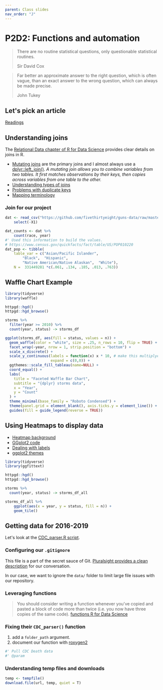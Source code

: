 ```yaml
---
parent: Class slides
nav_order: "J"
---
```


# P2D2: Functions and automation

> There are no routine statistical questions, only questionable statistical routines.   
> 
> Sir David Cox   

> Far better an approximate answer to the right question, which is often vague, than an exact answer to the wrong question, which can always be made precise.   
>   
> John Tukey   

## Let's pick an article

[Readings](../readings.md)
## Understanding joins

The [Relational Data chapter of R for Data Science](https://r4ds.had.co.nz/relational-data.html#relational-data) provides clear details on joins in R.

- [Mutating joins](https://r4ds.had.co.nz/relational-data.html#mutating-joins) are the primary joins and I almost always use a [dplyr::left_join()](https://dplyr.tidyverse.org/reference/join.html). _A mutating join allows you to combine variables from two tables. It first matches observations by their keys, then copies across variables from one table to the other._
- [Understanding types of joins](https://r4ds.had.co.nz/relational-data.html#understanding-joins)
- [Problems with duplicate keys](https://r4ds.had.co.nz/relational-data.html#join-matches)
- [Mapping terminology](https://r4ds.had.co.nz/relational-data.html#other-implementations)

### Join for our project

```r
dat <- read_csv("https://github.com/fivethirtyeight/guns-data/raw/master/full_data.csv") %>%
    select(-X1)

dat_counts <- dat %>%
    count(race, year)
#' Used this information to build the values.
# https://www.census.gov/quickfacts/fact/table/US/POP010220
dat_pop <- tibble(
    table_var = c("Asian/Pacific Islander",  
        "Black",  "Hispanic",  
        "Native American/Native Alaskan",  "White"), 
    N =  331449281 *c(.061, .134, .185, .013, .763))
```

## Waffle Chart Example

```r
library(tidyverse)
library(waffle)

httpgd::hgd()
httpgd::hgd_browse()

storms %>% 
  filter(year >= 2010) %>% 
  count(year, status) -> storms_df

ggplot(storms_df, aes(fill = status, values = n)) +
  geom_waffle(color = "white", size = .25, n_rows = 10, flip = TRUE) +
  facet_wrap(~year, nrow = 1, strip.position = "bottom") +
  scale_x_discrete() + 
  scale_y_continuous(labels = function(x) x * 10, # make this multiplyer the same as n_rows
                     expand = c(0,0)) +
  ggthemes::scale_fill_tableau(name=NULL) +
  coord_equal() +
  labs(
    title = "Faceted Waffle Bar Chart",
    subtitle = "{dplyr} storms data",
    x = "Year",
    y = "Count"
  ) +
  theme_minimal(base_family = "Roboto Condensed") +
  theme(panel.grid = element_blank(), axis.ticks.y = element_line()) +
  guides(fill = guide_legend(reverse = TRUE))
```


## Using Heatmaps to display data

- [Heatmap background](https://www.data-to-viz.com/graph/heatmap.html)
- [GGplot2 code](https://www.r-graph-gallery.com/79-levelplot-with-ggplot2.html)
- [Dealing with labels](https://github.com/wilkox/ggfittext)
- [ggplot2 themes](https://ggplot2.tidyverse.org/reference/theme.html)

```r
library(tidyverse)
library(ggfittext)

httpgd::hgd()
httpgd::hgd_browse()

storms %>% 
  count(year, status) -> storms_df_all

storms_df_all %>%
    ggplot(aes(x = year, y = status, fill = n)) +
    geom_tile()  
```

## Getting data for 2016-2019

Let's look at the [CDC_parser.R script](https://github.com/fivethirtyeight/guns-data/blob/master/CDC_parser.R). 

### Configuring our `.gitignore`

This file is a part of the secret sauce of Git.  [Pluralsight provides a clean description](https://www.pluralsight.com/guides/how-to-use-gitignore-file) for our conversation.

In our case, we want to ignore the `data/` folder to limit large file issues with our repository.

### Leveraging functions

> You should consider writing a function whenever you’ve copied and pasted a block of code more than twice (i.e. you now have three copies of the same code). [functions R for Data Science](https://r4ds.had.co.nz/functions.html)

### Fixing their `CDC_parser()` function

1. add a `folder_path` argument.
2. document our function with [roxygen2](https://roxygen2.r-lib.org/)

```r
#' Pull CDC Death data
#' @param
```

### Understanding temp files and downloads

```r
temp <- tempfile()
download.file(url, temp, quiet = T)
```





